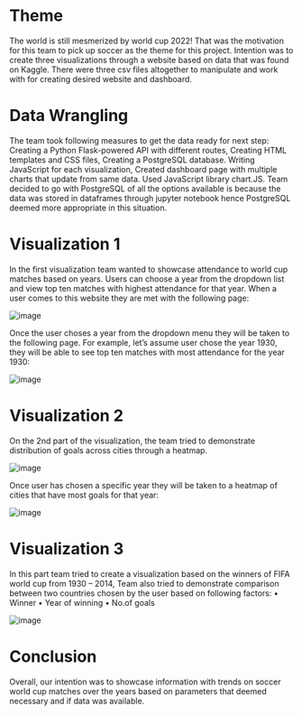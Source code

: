 # Theme

The world is still mesmerized by world cup 2022! That was the motivation for this team to pick up soccer as the theme for this project. Intention was to create three visualizations through a website based on data that was found on Kaggle. There were three csv files altogether to manipulate and work with for creating desired website and dashboard.

# Data Wrangling

The team took following measures to get the data ready for next step: Creating a Python Flask-powered API with different routes, Creating HTML templates and CSS files, Creating a PostgreSQL database. Writing JavaScript for each visualization, Created dashboard page with multiple charts that update from same data. Used JavaScript library chart.JS.
Team decided to go with PostgreSQL of all the options available is because the data was stored in dataframes through jupyter notebook hence PostgreSQL deemed more appropriate in this situation. 

# Visualization 1

In the first visualization team wanted to showcase attendance to world cup matches based on years. Users can choose a year from the dropdown list and view top ten matches with highest attendance for that year. When a user comes to this website they are met with the following page:

![image](https://user-images.githubusercontent.com/112669805/213077059-4b4b263e-86ff-4918-bd38-db25b9fea846.png)

 
Once the user choses a year from the dropdown menu they will be taken to the following page. For example, let’s assume user chose the year 1930, they will be able to see top ten matches with most attendance for the year 1930:

![image](https://user-images.githubusercontent.com/112669805/213077077-a46f4eca-872e-4f79-b20e-8bb85e2b1b02.png)

 
# Visualization 2

On the 2nd part of the visualization, the team tried to demonstrate distribution of goals across cities through a heatmap.

![image](https://user-images.githubusercontent.com/112669805/213077127-abe31507-1474-4ba4-b91b-b4a89b1eb7cf.png)

 
Once user has chosen a specific year they will be taken to a heatmap of cities that have most goals for that year:

 ![image](https://user-images.githubusercontent.com/112669805/213077145-dffa05d4-337b-41b2-9b62-6a47661b82b2.png)


# Visualization 3

In this part team tried to create a visualization based on the winners of FIFA world cup from 1930 – 2014, Team also tried to demonstrate comparison between two countries chosen by the user based on following factors:
•	Winner
•	Year of winning
•	No.of goals

![image](https://user-images.githubusercontent.com/112669805/213077176-09460351-8292-4bcf-8c0a-29db04a35682.png)

 
# Conclusion

Overall, our intention was to showcase information with trends on soccer world cup matches over the years based on parameters that deemed necessary and if data was available. 

